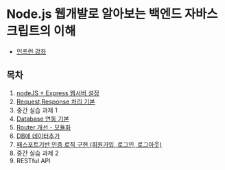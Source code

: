 # Node.js 웹개발로 알아보는 백엔드 자바스크립트의 이해

- [인프런 강좌](https://www.inflearn.com/course/node-js-%EC%9B%B9%EA%B0%9C%EB%B0%9C)

## 목차

1. [nodeJS + Express 웹서버 설정](./1.section/section1.md)
2. [Request,Response 처리 기본](./2.section/section2.md)
3. 중간 실습 과제 1
4. [Database 연동 기본](./4.section/section4.md)
5. [Router 개선 - 모듈화](./5.section/section5.md)
6. [DB에 데이터추가](./6.section/section6.md)
7. [패스포트기반 인증 로직 구현 (회원가입, 로그인, 로그아웃)](./7.section/section7.md)
8. 중간 실습 과제 2
9. RESTful API
